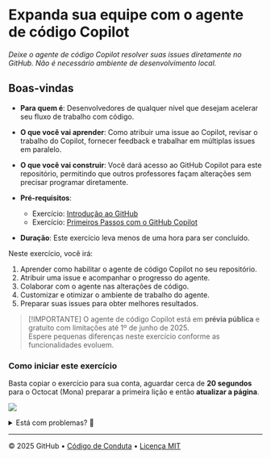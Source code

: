 
# Expanda sua equipe com o agente de código Copilot

_Deixe o agente de código Copilot resolver suas issues diretamente no GitHub. Não é necessário ambiente de desenvolvimento local._

## Boas-vindas

- **Para quem é**: Desenvolvedores de qualquer nível que desejam acelerar seu fluxo de trabalho com código.
- **O que você vai aprender**: Como atribuir uma issue ao Copilot, revisar o trabalho do Copilot, fornecer feedback e trabalhar em múltiplas issues em paralelo.
- **O que você vai construir**: Você dará acesso ao GitHub Copilot para este repositório, permitindo que outros professores façam alterações sem precisar programar diretamente.
- **Pré-requisitos**:

  - Exercício: [Introdução ao GitHub](https://github.com/skills/introduction-to-github)
  - Exercício: [Primeiros Passos com o GitHub Copilot](https://github.com/skills/getting-started-with-github-copilot)

- **Duração**: Este exercício leva menos de uma hora para ser concluído.

Neste exercício, você irá:

1. Aprender como habilitar o agente de código Copilot no seu repositório.
1. Atribuir uma issue e acompanhar o progresso do agente.
1. Colaborar com o agente nas alterações de código.
1. Customizar e otimizar o ambiente de trabalho do agente.
1. Preparar suas issues para obter melhores resultados.

> [!IMPORTANTE]
> O agente de código Copilot está em **prévia pública** e gratuito com limitações até 1º de junho de 2025.  
> Espere pequenas diferenças neste exercício conforme as funcionalidades evoluem.

### Como iniciar este exercício

Basta copiar o exercício para sua conta, aguardar cerca de **20 segundos** para o Octocat (Mona) preparar a primeira lição e então **atualizar a página**.

[![](https://img.shields.io/badge/Copy%20Exercise-%E2%86%92-1f883d?style=for-the-badge&logo=github&labelColor=197935)](https://github.com/new?template_owner=dev-pods&template_name=dev-pods/copilot-code-agent&owner=%40me&name=dev-pods/copilot-code-agent&visibility=public)

<details>
<summary>Está com problemas? 🤷</summary><br/>

Ao copiar o exercício, recomendamos as seguintes configurações:

- Para "owner", escolha sua conta pessoal ou uma organização para hospedar o repositório.
- Recomendamos criar um repositório público, pois repositórios privados consomem minutos do Actions.

Se o exercício não estiver pronto em 20 segundos, verifique a aba [Actions](../../actions).

- Veja se há algum job em execução. Às vezes pode demorar um pouco mais.
- Se a página mostrar um job com falha, por favor, abra uma issue. Parabéns, você encontrou um bug! 🐛

</details>

---

&copy; 2025 GitHub &bull; [Código de Conduta](https://www.contributor-covenant.org/version/2/1/code_of_conduct/code_of_conduct.md) &bull; [Licença MIT](https://gh.io/mit)
